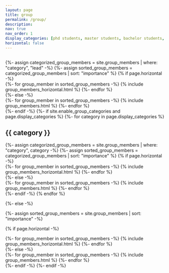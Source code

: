 ```yaml
---
layout: page
title: group
permalink: /group/
description:
nav: true
nav_order: 1
display_categories: [phd students, master students, bachelor students, former members]
horizontal: false
---
```


<!-- pages/group_members.md -->
<div class="group_members">
  <h2 class="category"></h2>
  {%- assign categorized_group_members = site.group_members | where: "category", "lead" -%}
  {%- assign sorted_group_members = categorized_group_members | sort: "importance" %}
  {% if page.horizontal -%}
<div class="container">
  <div class="row row-cols-2">
  {%- for group_member in sorted_group_members -%}
    {% include group_members_horizontal.html %}
  {%- endfor %}
  </div>
</div>
{%- else -%}
<div class="grid">
  {%- for group_member in sorted_group_members -%}
    {% include group_members.html %}
  {%- endfor %}
</div>
{%- endif -%}
{%- if site.enable_group_categories and page.display_categories %}
  <!-- Display categorized group_members -->
  {%- for category in page.display_categories %}
  <h2 class="category">{{ category }}</h2>
  {%- assign categorized_group_members = site.group_members | where: "category", category -%}
  {%- assign sorted_group_members = categorized_group_members | sort: "importance" %}
  <!-- Generate cards for each group_member -->
  {% if page.horizontal -%}
  <div class="container">
    <div class="row row-cols-2">
    {%- for group_member in sorted_group_members -%}
      {% include group_members_horizontal.html %}
    {%- endfor %}
    </div>
  </div>
  {%- else -%}
  <div class="grid">
    {%- for group_member in sorted_group_members -%}
      {% include group_members.html %}
    {%- endfor %}
  </div>
  {%- endif -%}
  {% endfor %}

{%- else -%}
<!-- Display group_members without categories -->
  {%- assign sorted_group_members = site.group_members | sort: "importance" -%}
  <!-- Generate cards for each group_member -->
  {% if page.horizontal -%}
  <div class="container">
    <div class="row row-cols-2">
    {%- for group_member in sorted_group_members -%}
      {% include group_members_horizontal.html %}
    {%- endfor %}
    </div>
  </div>
  {%- else -%}
  <div class="grid">
    {%- for group_member in sorted_group_members -%}
      {% include group_members.html %}
    {%- endfor %}
  </div>
  {%- endif -%}
{%- endif -%}
</div>
